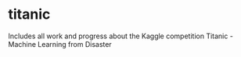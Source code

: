# titanic
Includes all work and progress about the Kaggle competition Titanic - Machine Learning from Disaster
